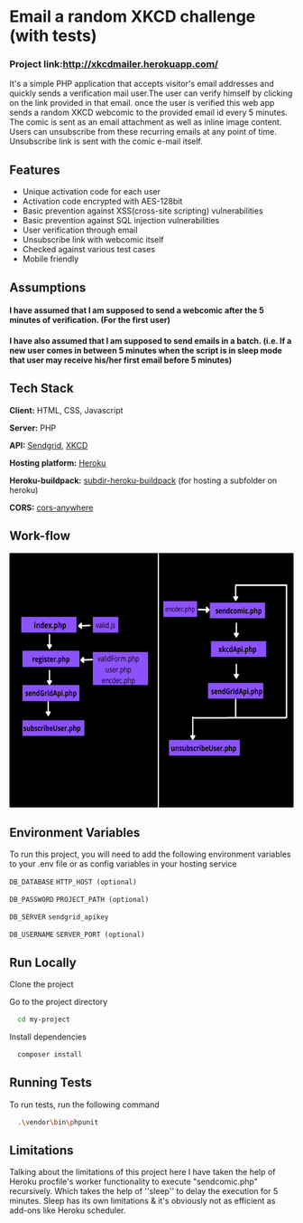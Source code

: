 # Email a random XKCD challenge (with tests)

### Project link:http://xkcdmailer.herokuapp.com/

It's a simple PHP application that accepts visitor's email addresses and quickly sends a verification mail user.The user can verify himself by clicking on the link provided in that email.
once the user is verified this web app sends a random XKCD webcomic to the provided email id every 5 minutes.
The comic is sent as an email attachment as well as inline image content.
Users can unsubscribe from these recurring emails at any point of time. Unsubscribe link is sent with the comic e-mail itself.

## Features

- Unique activation code for each user
- Activation code encrypted with AES-128bit
- Basic prevention against XSS(cross-site scripting) vulnerabilities
- Basic prevention against SQL injection vulnerabilities
- User verification through email
- Unsubscribe link with webcomic itself
- Checked against various test cases
- Mobile friendly

## Assumptions

#### I have assumed that I am supposed to send a webcomic after the 5 minutes of verification. (For the first user)

#### I have also assumed that I am supposed to send emails in a batch. (i.e. If a new user comes in between 5 minutes when the script is in sleep mode that user may receive his/her first email before 5 minutes)

## Tech Stack

**Client:** HTML, CSS, Javascript

**Server:** PHP

**API:** <a href="https://sendgrid.com/solutions/email-api/">Sendgrid</a>, <a href="https://xkcd.com/">XKCD</a>

**Hosting platform:** <a href="https://www.heroku.com/">Heroku</a>

**Heroku-buildpack:** <a href="https://github.com/timanovsky/subdir-heroku-buildpack">subdir-heroku-buildpack</a> (for hosting a subfolder on heroku)

**CORS:** <a href="https://cors-anywhere.herokuapp.com/corsdemo">cors-anywhere</a>

## Work-flow

<img src="./app/Assets/Images/workflow.png" width="700px" height="450px" alt="can't">

## Environment Variables

To run this project, you will need to add the following environment variables to your .env file or as config variables in your hosting service

`DB_DATABASE` `HTTP_HOST (optional)`

`DB_PASSWORD` `PROJECT_PATH (optional)`

`DB_SERVER` `sendgrid_apikey`

`DB_USERNAME` `SERVER_PORT (optional)`

## Run Locally

Clone the project

Go to the project directory

```bash
  cd my-project
```

Install dependencies

```bash
  composer install
```

## Running Tests

To run tests, run the following command

```bash
  .\vendor\bin\phpunit
```

## Limitations

Talking about the limitations of this project here I have taken the help of Heroku procfile's worker functionality to execute "sendcomic.php" recursively. Which takes the help of ''sleep'' to delay the execution for 5 minutes. Sleep has its own limitations & it's obviously not as efficient as add-ons like Heroku scheduler.
